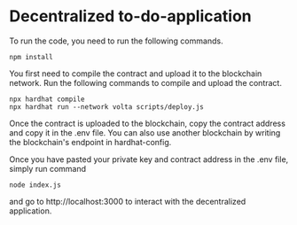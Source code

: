 # Decentralized to-do-application

To run the code, you need to run the following commands.

```shell
npm install
```

You first need to compile the contract and upload it to the blockchain network. Run the following commands to compile and upload the contract.

```shell
npx hardhat compile
npx hardhat run --network volta scripts/deploy.js
```

Once the contract is uploaded to the blockchain, copy the contract address and copy it in the .env file.
You can also use another blockchain by writing the blockchain's endpoint in hardhat-config.

Once you have pasted your private key and contract address in the .env file, simply run command

```shell
node index.js
```

and go to http://localhost:3000 to interact with the decentralized application.
